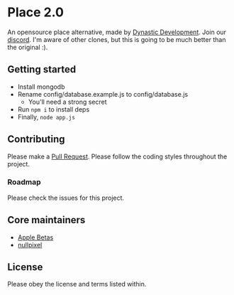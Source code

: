 # Place 2.0

An opensource place alternative, made by [Dynastic Development](https://dynastic.co). Join our [discord](https://discord.gg/CgC8FTg). I'm aware of other clones, but this is going to be much better than the original :).

## Getting started

* Install mongodb
* Rename config/database.example.js to config/database.js
    * You'll need a strong secret
* Run `npm i` to install deps
* Finally, `node app.js`

## Contributing 

Please make a [Pull Request](/https://github.com/nullpixel1/place/pulls). Please follow the coding styles throughout the project.

### Roadmap

Please check the issues for this project.

## Core maintainers

* [Apple Betas](https://applebetas.co)
* [nullpixel](https://nullpixel.uk)

## License

Please obey the license and terms listed within.